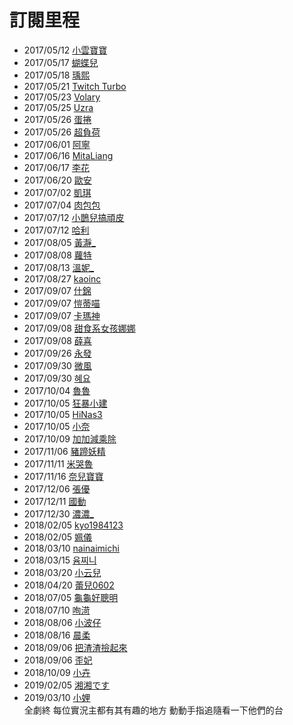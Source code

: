 # 訂閱里程
+ 2017/05/12 [小雲寶寶](babybaby1111)
+ 2017/05/17 [蝴蝶兒](butterflyouo) 
+ 2017/05/18 [瑀熙](yuci7001)
+ 2017/05/21 [Twitch Turbo](turbo)
+ 2017/05/23 [Volary](volary)
+ 2017/05/25 [Uzra](uzra)
+ 2017/05/26 [蛋捲](cawai0147)
+ 2017/05/26 [超負荷](sam1268)
+ 2017/06/01 [阿寧](chiao622)
+ 2017/06/16 [MitaLiang](mitaliang)
+ 2017/06/17 [李花](fafaa728)
+ 2017/06/20 [歐安](goodcatbaby)
+ 2017/07/02 [凱琪](aphrolin1107)
+ 2017/07/04 [肉包包](kana000089)
+ 2017/07/12 [小鵲兒搞頑皮](chiue9493)
+ 2017/07/12 [哈利](harrysulolz)
+ 2017/08/05 [黃瀞_](alongz_)
+ 2017/08/08 [蘿特](rott148)
+ 2017/08/13 [溫妮_](winny3531)
+ 2017/08/27 [kaoinc](kaoinc)
+ 2017/09/07 [什錦](kittychao)
+ 2017/09/07 [愷蒂喵](kittiemeowmii)
+ 2017/09/07 [卡瑪神](pianoking775)
+ 2017/09/08 [甜食系女孩娜娜](top_nana)
+ 2017/09/08 [薛喜](qq7925168)
+ 2017/09/26 [永發](yongfa0213)
+ 2017/09/30 [微風](breeze0920)
+ 2017/09/30 [혜요](lo10002)
+ 2017/10/04 [魯魯](lulalalulula)
+ 2017/10/05 [狂暴小建](a541021)
+ 2017/10/05 [HiNas3](hinas3)
+ 2017/10/05 [小奈](nana803)
+ 2017/10/09 [加加減乘除](aga191919)
+ 2017/11/06 [豬蹄妖精](rru0fu6)
+ 2017/11/11 [米哭魯](mikulu777)
+ 2017/11/16 [奈兒寶寶](nai0529)
+ 2017/12/06 [張優](midahri)
+ 2017/12/11 [國動](wayne75525)
+ 2017/12/30 [濃濃_](zxc37102)
+ 2018/02/05 [kyo1984123](kyo1984123)
+ 2018/02/05 [姵儀](peiyi1024)
+ 2018/03/10 [nainaimichi](nainaimichi)
+ 2018/03/15 [윰찌니](jinnytty)
+ 2018/03/20 [小云兒](elsa0704)
+ 2018/04/20 [蕾兒0602](yugirlcat)
+ 2018/07/05 [龜龜好聰明](hare0o0cheer)
+ 2018/07/10 [咰渮](rrrrrn)
+ 2018/08/06 [小波仔](mybabykiss520)
+ 2018/08/16 [晨柔](rou0629)
+ 2018/09/06 [把渣渣撿起來](baso0416)
+ 2018/09/06 [歪妃](butter870519)
+ 2018/10/09 [小卉](where0214)
+ 2019/02/05 [湘湘です](kannachan524)
+ 2019/03/10 [小娌](dule10271027)  
      全劇終 
      每位實況主都有其有趣的地方 
      動動手指追隨看一下他們的台 
